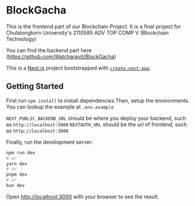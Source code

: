 # BlockGacha

This is the frontend part of our Blockchain Project. It is a final project for Chulalongkorn University's 2110595 ADV TOP COMP V (Blockchain Technology)

You can find the backend part here (https://github.com/Watcharavit/BlockGacha)

This is a [Next.js](https://nextjs.org/) project bootstrapped with [`create-next-app`](https://github.com/vercel/next.js/tree/canary/packages/create-next-app).

## Getting Started
First run `npm install` to install dependencies
Then, setup the environments. You can lookup the example at `.env.example`

`NEXT_PUBLIC_BACKEND_URL` should be where you deploy your backend, such as `http://localhost:5000`
`NEXTAUTH_URL` should be the url of frontend, such as `http://localhost:3000`

Finally, run the development server:

```bash
npm run dev
# or
yarn dev
# or
pnpm dev
# or
bun dev
```

Open [http://localhost:3000](http://localhost:3000) with your browser to see the result.
